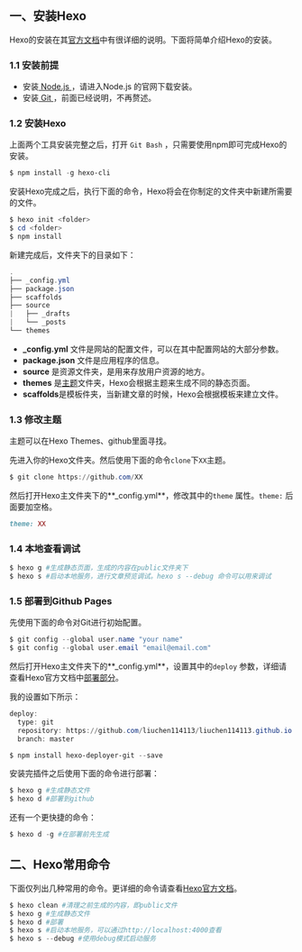 ## 一、安装Hexo

Hexo的安装在其[官方文档](https://links.jianshu.com/go?to=https%3A%2F%2Fhexo.io%2Fzh-cn%2Fdocs%2F)中有很详细的说明。下面将简单介绍Hexo的安装。

### 1.1 安装前提

- 安装[ Node.js ](https://links.jianshu.com/go?to=https%3A%2F%2Fnodejs.org)，请进入Node.js 的官网下载安装。
- 安装[ Git ](https://links.jianshu.com/go?to=http%3A%2F%2Fgit-scm.com)，前面已经说明，不再赘述。

### 1.2 安装Hexo

上面两个工具安装完整之后，打开 `Git Bash` ，只需要使用npm即可完成Hexo的安装。



```powershell
$ npm install -g hexo-cli
```

安装Hexo完成之后，执行下面的命令，Hexo将会在你制定的文件夹中新建所需要的文件。



```powershell
$ hexo init <folder>
$ cd <folder>
$ npm install
```

新建完成后，文件夹下的目录如下：



```powershell
.
├── _config.yml
├── package.json
├── scaffolds
├── source
|   ├── _drafts
|   └── _posts
└── themes
```

- **_config.yml** 文件是网站的配置文件，可以在其中配置网站的大部分参数。
- **package.json** 文件是应用程序的信息。
- **source** 是资源文件夹，是用来存放用户资源的地方。
- **themes** 是[主题](https://links.jianshu.com/go?to=https%3A%2F%2Fhexo.io%2Fthemes)文件夹，Hexo会根据主题来生成不同的静态页面。
- **scaffolds**是模板件夹，当新建文章的时候，Hexo会根据模板来建立文件。

### 1.3 修改主题

主题可以在Hexo Themes、github里面寻找。

先进入你的Hexo文件夹。然后使用下面的命令`clone`下`XX`主题。



```powershell
$ git clone https://github.com/XX
```

然后打开Hexo主文件夹下的**_config.yml**，修改其中的`theme` 属性。`theme:` 后面要加空格。



```ruby
theme: XX
```

### 1.4 本地查看调试



```powershell
$ hexo g #生成静态页面，生成的内容在public文件夹下
$ hexo s #启动本地服务，进行文章预览调试。hexo s --debug 命令可以用来调试
```

### 1.5 部署到Github Pages

先使用下面的命令对Git进行初始配置。



```powershell
$ git config --global user.name "your name"
$ git config --global user.email "email@email.com"
```

然后打开Hexo主文件夹下的**_config.yml**，设置其中的`deploy` 参数，详细请查看Hexo官方文档中[部署部分](https://links.jianshu.com/go?to=https%3A%2F%2Fhexo.io%2Fzh-cn%2Fdocs%2Fdeployment.html)。

我的设置如下所示：



```powershell
deploy:
  type: git
  repository: https://github.com/liuchen114113/liuchen114113.github.io.git
  branch: master
```


```powershell
$ npm install hexo-deployer-git --save
```

安装完插件之后使用下面的命令进行部署：



```powershell
$ hexo g #生成静态文件
$ hexo d #部署到github 
```

还有一个更快捷的命令：



```powershell
$ hexo d -g #在部署前先生成
```

## 二、Hexo常用命令

下面仅列出几种常用的命令。更详细的命令请查看[Hexo官方文档](https://links.jianshu.com/go?to=https%3A%2F%2Fhexo.io%2Fzh-cn%2Fdocs%2Fcommands.html)。



```powershell
$ hexo clean #清理之前生成的内容，即public文件
$ hexo g #生成静态文件
$ hexo d #部署
$ hexo s #启动本地服务，可以通过http://localhost:4000查看
$ hexo s --debug #使用debug模式启动服务
```